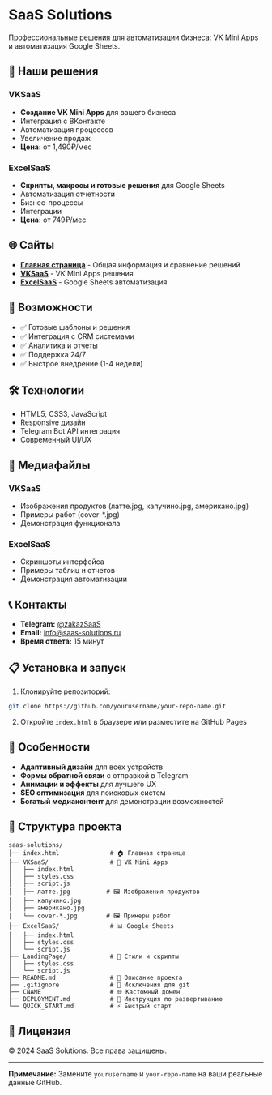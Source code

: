 # SaaS Solutions

Профессиональные решения для автоматизации бизнеса: VK Mini Apps и автоматизация Google Sheets.

## 🚀 Наши решения

### VKSaaS
- **Создание VK Mini Apps** для вашего бизнеса
- Интеграция с ВКонтакте
- Автоматизация процессов
- Увеличение продаж
- **Цена:** от 1,490₽/мес

### ExcelSaaS
- **Скрипты, макросы и готовые решения** для Google Sheets
- Автоматизация отчетности
- Бизнес-процессы
- Интеграции
- **Цена:** от 749₽/мес

## 🌐 Сайты

- **[Главная страница](https://yourusername.github.io/your-repo-name/)** - Общая информация и сравнение решений
- **[VKSaaS](https://yourusername.github.io/your-repo-name/VKSaaS/)** - VK Mini Apps решения
- **[ExcelSaaS](https://yourusername.github.io/your-repo-name/ExcelSaaS/)** - Google Sheets автоматизация

## 📱 Возможности

- ✅ Готовые шаблоны и решения
- ✅ Интеграция с CRM системами
- ✅ Аналитика и отчеты
- ✅ Поддержка 24/7
- ✅ Быстрое внедрение (1-4 недели)

## 🛠 Технологии

- HTML5, CSS3, JavaScript
- Responsive дизайн
- Telegram Bot API интеграция
- Современный UI/UX

## 📸 Медиафайлы

### VKSaaS
- Изображения продуктов (латте.jpg, капучино.jpg, американо.jpg)
- Примеры работ (cover-*.jpg)
- Демонстрация функционала

### ExcelSaaS
- Скриншоты интерфейса
- Примеры таблиц и отчетов
- Демонстрация автоматизации

## 📞 Контакты

- **Telegram:** [@zakazSaaS](https://t.me/zakazSaaS)
- **Email:** info@saas-solutions.ru
- **Время ответа:** 15 минут

## 📋 Установка и запуск

1. Клонируйте репозиторий:
```bash
git clone https://github.com/yourusername/your-repo-name.git
```

2. Откройте `index.html` в браузере или разместите на GitHub Pages

## 🌟 Особенности

- **Адаптивный дизайн** для всех устройств
- **Формы обратной связи** с отправкой в Telegram
- **Анимации и эффекты** для лучшего UX
- **SEO оптимизация** для поисковых систем
- **Богатый медиаконтент** для демонстрации возможностей

## 📁 Структура проекта

```
saas-solutions/
├── index.html              # 🏠 Главная страница
├── VKSaaS/                 # 📱 VK Mini Apps
│   ├── index.html
│   ├── styles.css
│   ├── script.js
│   ├── латте.jpg          # 🖼️ Изображения продуктов
│   ├── капучино.jpg
│   ├── американо.jpg
│   └── cover-*.jpg        # 🖼️ Примеры работ
├── ExcelSaaS/              # 📊 Google Sheets
│   ├── index.html
│   ├── styles.css
│   └── script.js
├── LandingPage/            # 🎨 Стили и скрипты
│   ├── styles.css
│   └── script.js
├── README.md               # 📖 Описание проекта
├── .gitignore              # 🚫 Исключения для git
├── CNAME                   # 🌐 Кастомный домен
├── DEPLOYMENT.md           # 🚀 Инструкция по развертыванию
└── QUICK_START.md          # ⚡ Быстрый старт
```

## 📄 Лицензия

© 2024 SaaS Solutions. Все права защищены.

---

**Примечание:** Замените `yourusername` и `your-repo-name` на ваши реальные данные GitHub.
